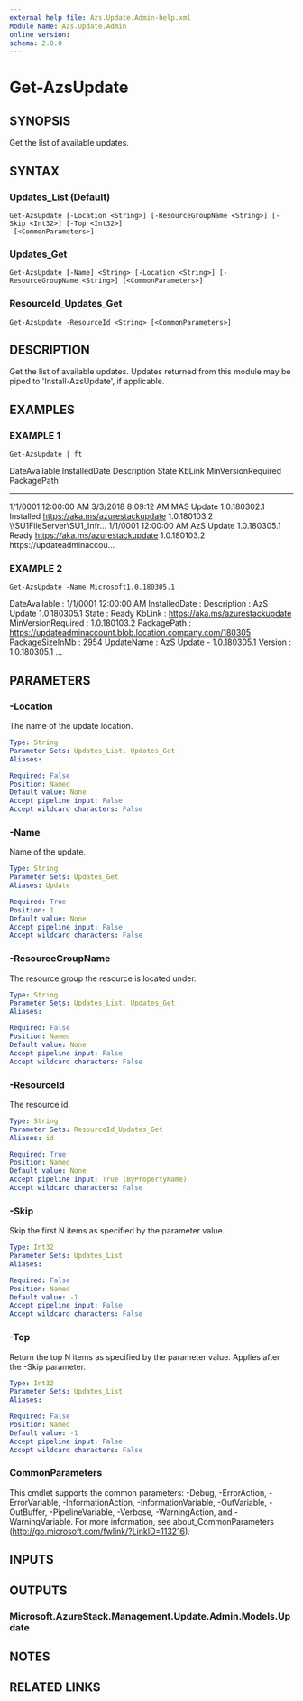 ```yaml
---
external help file: Azs.Update.Admin-help.xml
Module Name: Azs.Update.Admin
online version:
schema: 2.0.0
---
```


# Get-AzsUpdate

## SYNOPSIS
Get the list of available updates.

## SYNTAX

### Updates_List (Default)
```
Get-AzsUpdate [-Location <String>] [-ResourceGroupName <String>] [-Skip <Int32>] [-Top <Int32>]
 [<CommonParameters>]
```

### Updates_Get
```
Get-AzsUpdate [-Name] <String> [-Location <String>] [-ResourceGroupName <String>] [<CommonParameters>]
```

### ResourceId_Updates_Get
```
Get-AzsUpdate -ResourceId <String> [<CommonParameters>]
```

## DESCRIPTION
Get the list of available updates. 
Updates returned from this module may be piped to 'Install-AzsUpdate', if applicable.

## EXAMPLES

### EXAMPLE 1
```
Get-AzsUpdate | ft
```

DateAvailable        InstalledDate       Description             State     KbLink                          MinVersionRequired PackagePath
-------------        -------------       -----------             -----     ------                          ------------------ -----------
1/1/0001 12:00:00 AM 3/3/2018 8:09:12 AM MAS Update 1.0.180302.1 Installed https://aka.ms/azurestackupdate 1.0.180103.2       \\\\SU1FileServer\SU1_Infr...
1/1/0001 12:00:00 AM                     AzS Update 1.0.180305.1 Ready     https://aka.ms/azurestackupdate 1.0.180103.2       https://updateadminaccou...

### EXAMPLE 2
```
Get-AzsUpdate -Name Microsoft1.0.180305.1
```

DateAvailable      : 1/1/0001 12:00:00 AM
InstalledDate      :
Description        : AzS Update 1.0.180305.1
State              : Ready
KbLink             : https://aka.ms/azurestackupdate
MinVersionRequired : 1.0.180103.2
PackagePath        : https://updateadminaccount.blob.location.company.com/180305
PackageSizeInMb    : 2954
UpdateName         : AzS Update - 1.0.180305.1
Version            : 1.0.180305.1
...

## PARAMETERS

### -Location
The name of the update location.

```yaml
Type: String
Parameter Sets: Updates_List, Updates_Get
Aliases:

Required: False
Position: Named
Default value: None
Accept pipeline input: False
Accept wildcard characters: False
```

### -Name
Name of the update.

```yaml
Type: String
Parameter Sets: Updates_Get
Aliases: Update

Required: True
Position: 1
Default value: None
Accept pipeline input: False
Accept wildcard characters: False
```

### -ResourceGroupName
The resource group the resource is located under.

```yaml
Type: String
Parameter Sets: Updates_List, Updates_Get
Aliases:

Required: False
Position: Named
Default value: None
Accept pipeline input: False
Accept wildcard characters: False
```

### -ResourceId
The resource id.

```yaml
Type: String
Parameter Sets: ResourceId_Updates_Get
Aliases: id

Required: True
Position: Named
Default value: None
Accept pipeline input: True (ByPropertyName)
Accept wildcard characters: False
```

### -Skip
Skip the first N items as specified by the parameter value.

```yaml
Type: Int32
Parameter Sets: Updates_List
Aliases:

Required: False
Position: Named
Default value: -1
Accept pipeline input: False
Accept wildcard characters: False
```

### -Top
Return the top N items as specified by the parameter value.
Applies after the -Skip parameter.

```yaml
Type: Int32
Parameter Sets: Updates_List
Aliases:

Required: False
Position: Named
Default value: -1
Accept pipeline input: False
Accept wildcard characters: False
```

### CommonParameters
This cmdlet supports the common parameters: -Debug, -ErrorAction, -ErrorVariable, -InformationAction, -InformationVariable, -OutVariable, -OutBuffer, -PipelineVariable, -Verbose, -WarningAction, and -WarningVariable.
For more information, see about_CommonParameters (http://go.microsoft.com/fwlink/?LinkID=113216).

## INPUTS

## OUTPUTS

### Microsoft.AzureStack.Management.Update.Admin.Models.Update

## NOTES

## RELATED LINKS
